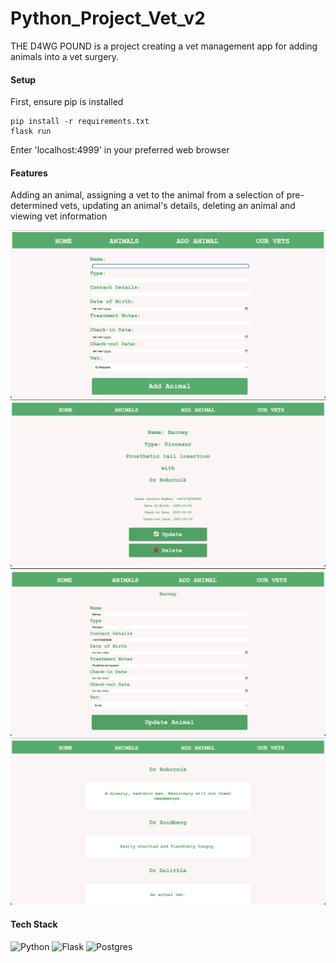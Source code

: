 # Python_Project_Vet_v2

THE D4WG POUND is a project creating a vet management app for adding animals into a vet surgery.

#### Setup

First, ensure pip is installed
```
pip install -r requirements.txt
flask run
```
Enter 'localhost:4999' in your preferred web browser

#### Features

Adding an animal, assigning a vet to the animal from a selection of pre-determined vets, updating an animal's details,
deleting an animal and viewing vet information

![Add Animal](<screenshots/Screenshot 2023-06-14 at 09.25.27.jpg>)
![Show Animal](<screenshots/Screenshot 2023-06-14 at 09.26.05.jpg>)
![Update Animal](<screenshots/Screenshot 2023-06-14 at 09.26.31.jpg>)
![Show Vets](<screenshots/Screenshot 2023-06-14 at 09.26.47.jpg>)

#### Tech Stack

![Python](https://img.shields.io/badge/python-3670A0?style=for-the-badge&logo=python&logoColor=ffdd54)
![Flask](https://img.shields.io/badge/flask-%23000.svg?style=for-the-badge&logo=flask&logoColor=white)
![Postgres](https://img.shields.io/badge/postgres-%23316192.svg?style=for-the-badge&logo=postgresql&logoColor=white)
